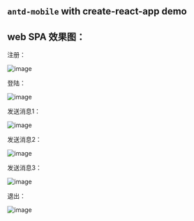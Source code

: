 ## `antd-mobile` with create-react-app demo
 ## web SPA 效果图：

注册：

 ![image](https://github.com/leohongbing/zhaopin_Master/blob/master/project_Screenshots/register.gif)

登陆：

 ![image](https://github.com/leohongbing/zhaopin_Master/blob/master/project_Screenshots/login.gif)

发送消息1：

 ![image](https://github.com/leohongbing/zhaopin_Master/blob/master/project_Screenshots/sendMsgs.gif)

发送消息2：

 ![image](https://github.com/leohongbing/zhaopin_Master/blob/master/project_Screenshots/sendMsgs2.gif)

发送消息3：

 ![image](https://github.com/leohongbing/zhaopin_Master/blob/master/project_Screenshots/sendMsgs3.gif)

退出：

 ![image](https://github.com/leohongbing/zhaopin_Master/blob/master/project_Screenshots/logout.gif)
